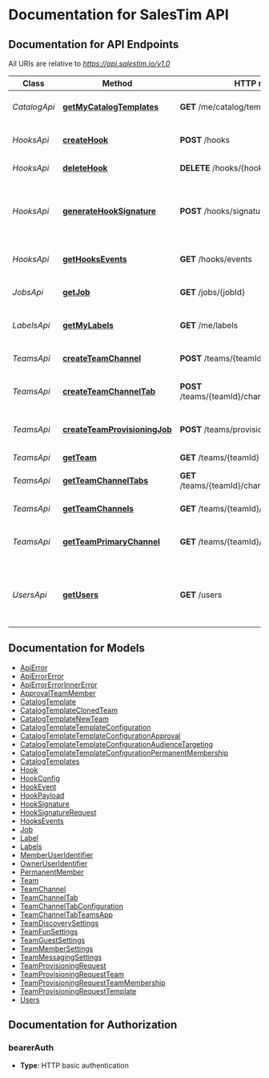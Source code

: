 # Documentation for SalesTim API

<a name="documentation-for-api-endpoints"></a>
## Documentation for API Endpoints

All URIs are relative to *https://api.salestim.io/v1.0*

Class | Method | HTTP request | Description
------------ | ------------- | ------------- | -------------
*CatalogApi* | [**getMyCatalogTemplates**](Apis/CatalogApi.md#getmycatalogtemplates) | **GET** /me/catalog/templates | Get my teams templates
*HooksApi* | [**createHook**](Apis/HooksApi.md#createhook) | **POST** /hooks | Create a new webhook
*HooksApi* | [**deleteHook**](Apis/HooksApi.md#deletehook) | **DELETE** /hooks/{hookId} | Delete a webhook
*HooksApi* | [**generateHookSignature**](Apis/HooksApi.md#generatehooksignature) | **POST** /hooks/signature | Generate a signature from a secret and a webhook payload
*HooksApi* | [**getHooksEvents**](Apis/HooksApi.md#gethooksevents) | **GET** /hooks/events | Get webhooks events
*JobsApi* | [**getJob**](Apis/JobsApi.md#getjob) | **GET** /jobs/{jobId} | Get information about a job
*LabelsApi* | [**getMyLabels**](Apis/LabelsApi.md#getmylabels) | **GET** /me/labels | Get my sensitivity labels
*TeamsApi* | [**createTeamChannel**](Apis/TeamsApi.md#createteamchannel) | **POST** /teams/{teamId}/channels | Create a new team channel
*TeamsApi* | [**createTeamChannelTab**](Apis/TeamsApi.md#createteamchanneltab) | **POST** /teams/{teamId}/channels/{channelId}/tabs | Create a new team channel tab
*TeamsApi* | [**createTeamProvisioningJob**](Apis/TeamsApi.md#createteamprovisioningjob) | **POST** /teams/provisioning | Create a new team based on a template
*TeamsApi* | [**getTeam**](Apis/TeamsApi.md#getteam) | **GET** /teams/{teamId} | Get a team
*TeamsApi* | [**getTeamChannelTabs**](Apis/TeamsApi.md#getteamchanneltabs) | **GET** /teams/{teamId}/channels/{channelId}/tabs | Get team channel tabs
*TeamsApi* | [**getTeamChannels**](Apis/TeamsApi.md#getteamchannels) | **GET** /teams/{teamId}/channels | Get team channels
*TeamsApi* | [**getTeamPrimaryChannel**](Apis/TeamsApi.md#getteamprimarychannel) | **GET** /teams/{teamId}/channels/primary | Get the primary channel of a team
*UsersApi* | [**getUsers**](Apis/UsersApi.md#getusers) | **GET** /users | Retreive users from your Microsoft 365 environment


<a name="documentation-for-models"></a>
## Documentation for Models

 - [ApiError](./Models/ApiError.md)
 - [ApiErrorError](./Models/ApiErrorError.md)
 - [ApiErrorErrorInnerError](./Models/ApiErrorErrorInnerError.md)
 - [ApprovalTeamMember](./Models/ApprovalTeamMember.md)
 - [CatalogTemplate](./Models/CatalogTemplate.md)
 - [CatalogTemplateClonedTeam](./Models/CatalogTemplateClonedTeam.md)
 - [CatalogTemplateNewTeam](./Models/CatalogTemplateNewTeam.md)
 - [CatalogTemplateTemplateConfiguration](./Models/CatalogTemplateTemplateConfiguration.md)
 - [CatalogTemplateTemplateConfigurationApproval](./Models/CatalogTemplateTemplateConfigurationApproval.md)
 - [CatalogTemplateTemplateConfigurationAudienceTargeting](./Models/CatalogTemplateTemplateConfigurationAudienceTargeting.md)
 - [CatalogTemplateTemplateConfigurationPermanentMembership](./Models/CatalogTemplateTemplateConfigurationPermanentMembership.md)
 - [CatalogTemplates](./Models/CatalogTemplates.md)
 - [Hook](./Models/Hook.md)
 - [HookConfig](./Models/HookConfig.md)
 - [HookEvent](./Models/HookEvent.md)
 - [HookPayload](./Models/HookPayload.md)
 - [HookSignature](./Models/HookSignature.md)
 - [HookSignatureRequest](./Models/HookSignatureRequest.md)
 - [HooksEvents](./Models/HooksEvents.md)
 - [Job](./Models/Job.md)
 - [Label](./Models/Label.md)
 - [Labels](./Models/Labels.md)
 - [MemberUserIdentifier](./Models/MemberUserIdentifier.md)
 - [OwnerUserIdentifier](./Models/OwnerUserIdentifier.md)
 - [PermanentMember](./Models/PermanentMember.md)
 - [Team](./Models/Team.md)
 - [TeamChannel](./Models/TeamChannel.md)
 - [TeamChannelTab](./Models/TeamChannelTab.md)
 - [TeamChannelTabConfiguration](./Models/TeamChannelTabConfiguration.md)
 - [TeamChannelTabTeamsApp](./Models/TeamChannelTabTeamsApp.md)
 - [TeamDiscoverySettings](./Models/TeamDiscoverySettings.md)
 - [TeamFunSettings](./Models/TeamFunSettings.md)
 - [TeamGuestSettings](./Models/TeamGuestSettings.md)
 - [TeamMemberSettings](./Models/TeamMemberSettings.md)
 - [TeamMessagingSettings](./Models/TeamMessagingSettings.md)
 - [TeamProvisioningRequest](./Models/TeamProvisioningRequest.md)
 - [TeamProvisioningRequestTeam](./Models/TeamProvisioningRequestTeam.md)
 - [TeamProvisioningRequestTeamMembership](./Models/TeamProvisioningRequestTeamMembership.md)
 - [TeamProvisioningRequestTemplate](./Models/TeamProvisioningRequestTemplate.md)
 - [Users](./Models/Users.md)


<a name="documentation-for-authorization"></a>
## Documentation for Authorization

<a name="bearerAuth"></a>
### bearerAuth

- **Type**: HTTP basic authentication

